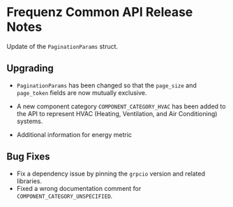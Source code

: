 # Frequenz Common API Release Notes

Update of the `PaginationParams` struct.

## Upgrading

- `PaginationParams` has been changed so that the `page_size` and `page_token`
  fields are now mutually exclusive.

- A new component category `COMPONENT_CATEGORY_HVAC` has been added to the API
  to represent HVAC (Heating, Ventilation, and Air Conditioning) systems.

- Additional information for energy metric

## Bug Fixes

- Fix a dependency issue by pinning the `grpcio` version and related libraries.
- Fixed a wrong documentation comment for `COMPONENT_CATEGORY_UNSPECIFIED`.
